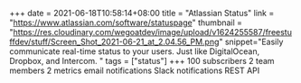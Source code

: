 +++
date = 2021-06-18T10:58:14+08:00
title = "Atlassian Status"
link = "https://www.atlassian.com/software/statuspage"
thumbnail = "https://res.cloudinary.com/wegoatdev/image/upload/v1624255587/freestuffdev/stuff/Screen_Shot_2021-06-21_at_2.04.56_PM.png"
snippet="Easily communicate real-time status to your users. Just like DigitalOcean, Dropbox, and Intercom. "
tags = ["status"]
+++
100 subscribers
2 team members
2 metrics
email notifications
Slack notifications
REST API